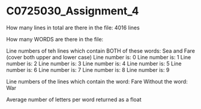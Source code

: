 # C0725030_Assignment_4

How many lines in total are there in the file: 4016 lines

How many WORDS are there in the file:

Line numbers of teh lines which contain BOTH of these words:
Sea and Fare (cover both upper and lower case)
Line number is: 0
Line number is: 1
Line number is: 2
Line number is: 3
Line number is: 4
Line number is: 5
Line number is: 6
Line number is: 7
Line number is: 8
Line number is: 9

Line numbers of the lines which contain the word: Fare
Without the word: War


Average number of letters per word returned as a float
